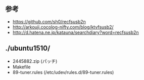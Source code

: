 ## 参考

* https://github.com/sh0/recfsusb2n
* http://arkouji.cocolog-nifty.com/blog/ktvfsusb2/
* http://d.hatena.ne.jp/katauna/searchdiary?word=recfsusb2n

## ./ubuntu1510/

* 2445882.zip (パッチ)
* Makefile
* 89-tuner.rules (/etc/udev/rules.d/89-tuner.rules)
